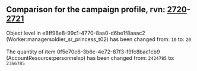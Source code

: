 ## Comparison for the campaign profile, rvn: [2720](https://github.com/PRO100KatYT/FortniteProfileRevisions/tree/main/profiles/campaign/2720%20campaign.json)-[2721](https://github.com/PRO100KatYT/FortniteProfileRevisions/tree/main/profiles/campaign/2721%20campaign.json)

Object level in e8ff98e8-99c1-4770-8aa0-d6be1f8aaac2 (Worker:managersoldier_sr_princess_t02) has been changed from: `10` to: `20`
<br><br>
The quantity of item 0f5e70c6-3b6c-4e72-87f3-f9fc8bac1cb9 (AccountResource:personnelxp) has been changed from: `2424785` to: `2366785`
<br><br>
